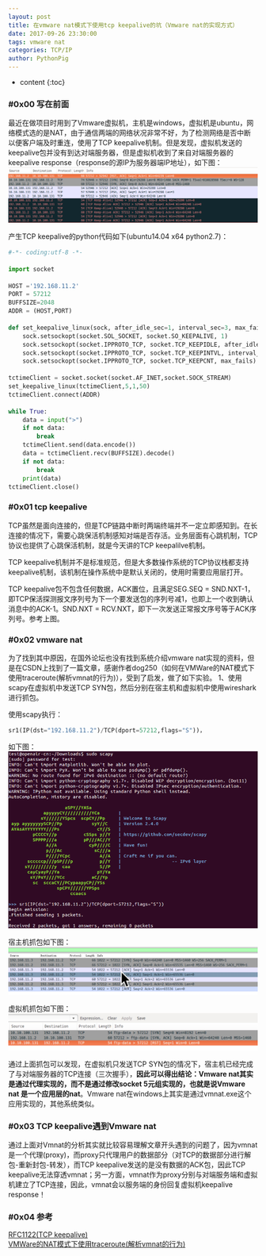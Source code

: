 ```yaml
---
layout: post
title: 在vmware nat模式下使用tcp keepalive的坑（Vmware nat的实现方式）
date: 2017-09-26 23:30:00
tags: vmware nat
categories: TCP/IP
author: PythonPig
---
```

* content
{:toc}

### \#0x00 写在前面
最近在做项目时用到了Vmware虚拟机，主机是windows，虚拟机是ubuntu，网络模式选的是NAT，由于通信两端的网络状况非常不好，为了检测网络是否中断以便客户端及时重连，使用了TCP keepalive机制。但是发现，虚拟机发送的keepalive包并没有到达对端服务器，但是虚拟机收到了来自对端服务器的keepalive response（response的源IP为服务器端IP地址），如下图：
![avatar](https://github.com/PythonPig/pythonpig.github.io/blob/master/images/keepalive.png?raw=true)





产生TCP keepalive的python代码如下(ubuntu14.04 x64 python2.7)：
```python
#-*- coding:utf-8 -*-

import socket

HOST ='192.168.11.2'
PORT = 57212
BUFFSIZE=2048
ADDR = (HOST,PORT)

def set_keepalive_linux(sock, after_idle_sec=1, interval_sec=3, max_fails=5):
    sock.setsockopt(socket.SOL_SOCKET, socket.SO_KEEPALIVE, 1)
    sock.setsockopt(socket.IPPROTO_TCP, socket.TCP_KEEPIDLE, after_idle_sec)
    sock.setsockopt(socket.IPPROTO_TCP, socket.TCP_KEEPINTVL, interval_sec)
    sock.setsockopt(socket.IPPROTO_TCP, socket.TCP_KEEPCNT, max_fails)

tctimeClient = socket.socket(socket.AF_INET,socket.SOCK_STREAM)
set_keepalive_linux(tctimeClient,5,1,50)
tctimeClient.connect(ADDR)

while True:
    data = input(">")
    if not data:
        break
    tctimeClient.send(data.encode())
    data = tctimeClient.recv(BUFFSIZE).decode()
    if not data:
        break
    print(data)
tctimeClient.close()
```

### \#0x01 tcp keepalive  
TCP虽然是面向连接的，但是TCP链路中断时两端终端并不一定立即感知到。在长连接的情况下，需要心跳保活机制感知对端是否存活。业务层面有心跳机制，TCP协议也提供了心跳保活机制，就是今天讲的TCP keepalilve机制。

TCP keepalive机制并不是标准规范，但是大多数操作系统的TCP协议栈都支持keepalive机制，该机制在操作系统中是默认关闭的，使用时需要应用层打开。

TCP keepalive包不包含任何数据，ACK置位，且满足SEG.SEQ = SND.NXT-1，即TCP保活探测报文序列号为下一个要发送包的序列号减1，也即上一个收到确认消息中的ACK-1。SND.NXT = RCV.NXT，即下一次发送正常报文序号等于ACK序列号。参考上图。

### \#0x02 vmware nat  
为了找到其中原因，在国外论坛也没有找到系统介绍vmware nat实现的资料，但是在CSDN上找到了一篇文章，感谢作者dog250（如何在VMWare的NAT模式下使用traceroute(解析vmnat的行为)），受到了启发，做了如下实验。
1、使用scapy在虚拟机中发送TCP SYN包，然后分别在宿主机和虚拟机中使用wireshark进行抓包。

使用scapy执行：
```python
sr1(IP(dst="192.168.11.2")/TCP(dport=57212,flags="S"))，
```
如下图：
![](https://github.com/PythonPig/pythonpig.github.io/blob/master/images/scapy.png?raw=true)

宿主机抓包如下图：
![](https://github.com/PythonPig/pythonpig.github.io/blob/master/images/%E5%AE%BF%E4%B8%BB%E6%9C%BA%E6%8A%93%E5%8C%85.jpeg?raw=true)

虚拟机抓包如下图：
![](https://github.com/PythonPig/pythonpig.github.io/blob/master/images/%E8%99%9A%E6%8B%9F%E6%9C%BA%E6%8A%93%E5%8C%85.jpeg?raw=true)

通过上面抓包可以发现，在虚拟机只发送TCP SYN包的情况下，宿主机已经完成了与对端服务器的TCP连接（三次握手），**因此可以得出结论：Vmware nat其实是通过代理实现的，而不是通过修改socket 5元组实现的，也就是说Vmware nat 是一个应用层的nat**。Vmware nat在windows上其实是通过vmnat.exe这个应用实现的，其他系统类似。

### \#0x03 TCP keepalive遇到Vmware nat  
通过上面对Vmnat的分析其实就比较容易理解文章开头遇到的问题了，因为vmnat是一个代理(proxy)，而proxy只代理用户的数据部分（对TCP的数据部分进行解包-重新封包-转发），而TCP keepalive发送的是没有数据的ACK包，因此TCP keepalive无法穿透vmnat；另一方面，vmnat作为proxy分别与对端服务端和虚拟机建立了TCP连接，因此，vmnat会以服务端的身份回复虚拟机keepalive response！

### \#0x04 参考  
[RFC1122(TCP keepalive)](https://tools.ietf.org/html/rfc1122#section-4.2.3.6)  
[VMWare的NAT模式下使用traceroute(解析vmnat的行为)](https://blog.csdn.net/dog250/article/details/52234859)
